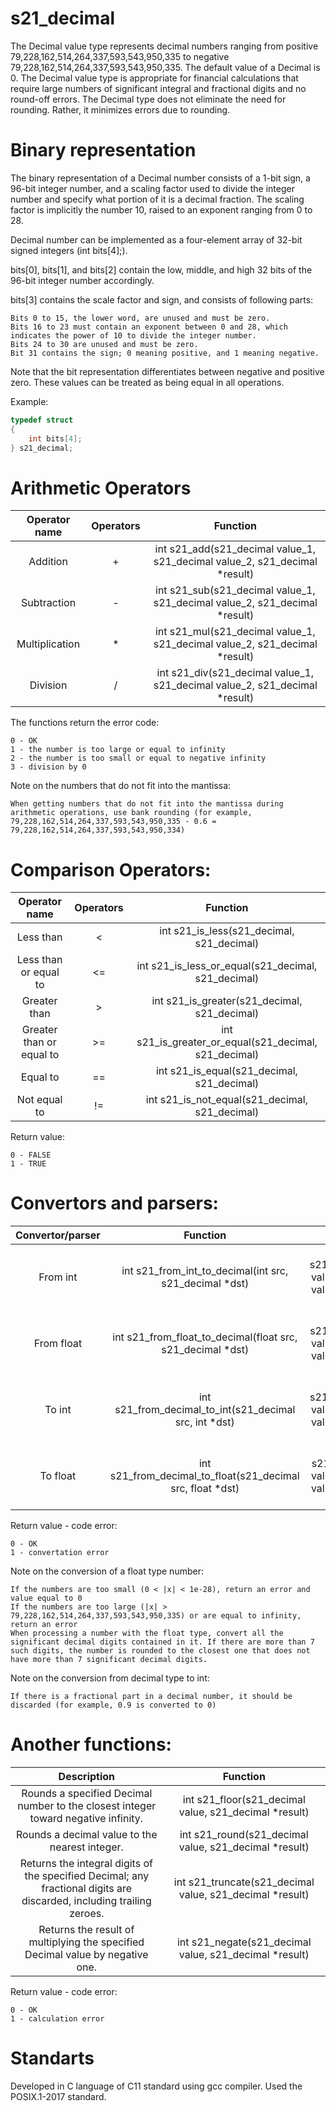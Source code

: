 # s21_decimal
The Decimal value type represents decimal numbers ranging from positive 79,228,162,514,264,337,593,543,950,335 to negative 79,228,162,514,264,337,593,543,950,335. The default value of a Decimal is 0. The Decimal value type is appropriate for financial calculations that require large numbers of significant integral and fractional digits and no round-off errors. The Decimal type does not eliminate the need for rounding. Rather, it minimizes errors due to rounding.

# Binary representation

The binary representation of a Decimal number consists of a 1-bit sign, a 96-bit integer number, and a scaling factor used to divide the integer number and specify what portion of it is a decimal fraction. The scaling factor is implicitly the number 10, raised to an exponent ranging from 0 to 28.

Decimal number can be implemented as a four-element array of 32-bit signed integers (int bits[4];).

bits[0], bits[1], and bits[2] contain the low, middle, and high 32 bits of the 96-bit integer number accordingly.

bits[3] contains the scale factor and sign, and consists of following parts:

    Bits 0 to 15, the lower word, are unused and must be zero.
    Bits 16 to 23 must contain an exponent between 0 and 28, which indicates the power of 10 to divide the integer number.
    Bits 24 to 30 are unused and must be zero.
    Bit 31 contains the sign; 0 meaning positive, and 1 meaning negative.

Note that the bit representation differentiates between negative and positive zero. These values can be treated as being equal in all operations.

Example:
```c
typedef struct 
{
    int bits[4];
} s21_decimal;
```


# Arithmetic Operators
|  Operator name | Operators |                                  Function                                  |
|:--------------:|:---------:|:--------------------------------------------------------------------------:|
| Addition       | +         | int s21_add(s21_decimal value_1, s21_decimal value_2, s21_decimal *result) |
| Subtraction    | -         | int s21_sub(s21_decimal value_1, s21_decimal value_2, s21_decimal *result) |
| Multiplication | *         | int s21_mul(s21_decimal value_1, s21_decimal value_2, s21_decimal *result) |
| Division       | /         | int s21_div(s21_decimal value_1, s21_decimal value_2, s21_decimal *result) |

The functions return the error code:

    0 - OK
    1 - the number is too large or equal to infinity
    2 - the number is too small or equal to negative infinity
    3 - division by 0

Note on the numbers that do not fit into the mantissa:

    When getting numbers that do not fit into the mantissa during arithmetic operations, use bank rounding (for example, 79,228,162,514,264,337,593,543,950,335 - 0.6 = 79,228,162,514,264,337,593,543,950,334)

# Comparison Operators:

|       Operator name      | Operators |                        Function                       |
|:------------------------:|:---------:|:-----------------------------------------------------:|
| Less than                | <         | int s21_is_less(s21_decimal, s21_decimal)             |
| Less than or equal to    | <=        | int s21_is_less_or_equal(s21_decimal, s21_decimal)    |
| Greater than             | >         | int s21_is_greater(s21_decimal, s21_decimal)          |
| Greater than or equal to | >=        | int s21_is_greater_or_equal(s21_decimal, s21_decimal) |
| Equal to                 | ==        | int s21_is_equal(s21_decimal, s21_decimal)            |
| Not equal to             | !=        | int s21_is_not_equal(s21_decimal, s21_decimal)        |

Return value:

    0 - FALSE
    1 - TRUE


# Convertors and parsers:

| Convertor/parser |                          Function                          |                                  Function                                  |
|:----------------:|:----------------------------------------------------------:|:--------------------------------------------------------------------------:|
| From int         | int s21_from_int_to_decimal(int src, s21_decimal *dst)     | int s21_add(s21_decimal value_1, s21_decimal value_2, s21_decimal *result) |
| From float       | int s21_from_float_to_decimal(float src, s21_decimal *dst) | int s21_sub(s21_decimal value_1, s21_decimal value_2, s21_decimal *result) |
| To int           | int s21_from_decimal_to_int(s21_decimal src, int *dst)     | int s21_mul(s21_decimal value_1, s21_decimal value_2, s21_decimal *result) |
| To float         | int s21_from_decimal_to_float(s21_decimal src, float *dst) | int s21_div(s21_decimal value_1, s21_decimal value_2, s21_decimal *result) |

Return value - code error:

    0 - OK
    1 - convertation error

Note on the conversion of a float type number:

    If the numbers are too small (0 < |x| < 1e-28), return an error and value equal to 0
    If the numbers are too large (|x| > 79,228,162,514,264,337,593,543,950,335) or are equal to infinity, return an error
    When processing a number with the float type, convert all the significant decimal digits contained in it. If there are more than 7 such digits, the number is rounded to the closest one that does not have more than 7 significant decimal digits.

Note on the conversion from decimal type to int:

    If there is a fractional part in a decimal number, it should be discarded (for example, 0.9 is converted to 0)

# Another functions:
|                                                      Description                                                      |                         Function                         |
|:---------------------------------------------------------------------------------------------------------------------:|:--------------------------------------------------------:|
| Rounds a specified Decimal number to the closest integer toward negative infinity.                                    | int s21_floor(s21_decimal value, s21_decimal *result)    |
| Rounds a decimal value to the nearest integer.                                                                        | int s21_round(s21_decimal value, s21_decimal *result)    |
| Returns the integral digits of the specified Decimal; any fractional digits are discarded, including trailing zeroes. | int s21_truncate(s21_decimal value, s21_decimal *result) |
| Returns the result of multiplying the specified Decimal value by negative one.                                        | int s21_negate(s21_decimal value, s21_decimal *result)   |

Return value - code error:

    0 - OK
    1 - calculation error


# Standarts
Developed in C language of C11 standard using gcc compiler.
Used the POSIX.1-2017 standard.
